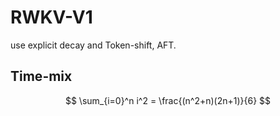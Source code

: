 # RWKV-V1
use explicit decay and Token-shift, AFT.
## Time-mix
$$
\sum_{i=0}^n i^2 = \frac{(n^2+n)(2n+1)}{6}
$$
